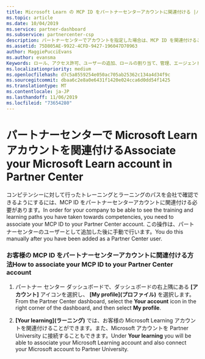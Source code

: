```yaml
---
title: Microsoft Learn の MCP ID をパートナーセンターアカウントに関連付ける |パートナーセンター
ms.topic: article
ms.date: 10/04/2019
ms.service: partner-dashboard
ms.subservice: partnercenter-csp
description: パートナーセンターでアカウントを指定した場合は、MCP ID を関連付けることで、プロファイルを更新する必要があります。
ms.assetid: 75D805AE-9922-4CFD-9427-196047D70963
author: MaggiePucciEvans
ms.author: evansma
Keywords: ロール、アクセス許可、ユーザーの追加、ロールの割り当て、管理、エージェント、MCP ID、Microsoft Learn
ms.localizationpriority: medium
ms.openlocfilehash: d7c5a8559254e050ac705ab25362c134a4d34f9c
ms.sourcegitcommit: dbaa6c2e8a0e6431f1420e024cca6d0dd54f1425
ms.translationtype: MT
ms.contentlocale: ja-JP
ms.lasthandoff: 11/06/2019
ms.locfileid: "73654280"
---
```

# <a name="associate-your-microsoft-learn-account-in-partner-center"></a><span data-ttu-id="afd46-104">パートナーセンターで Microsoft Learn アカウントを関連付ける</span><span class="sxs-lookup"><span data-stu-id="afd46-104">Associate your Microsoft Learn account in Partner Center</span></span>

<span data-ttu-id="afd46-105">コンピテンシーに対して行ったトレーニングとラーニングのパスを会社で確認できるようにするには、MCP ID をパートナーセンターアカウントに関連付ける必要があります。</span><span class="sxs-lookup"><span data-stu-id="afd46-105">In order for your company to be able to see the training and learning paths you have taken towards competencies, you need to associate your MCP ID to your Partner Center account.</span></span> <span data-ttu-id="afd46-106">この操作は、パートナーセンターのユーザーとして追加した後に手動で行います。</span><span class="sxs-lookup"><span data-stu-id="afd46-106">You do this manually after you have been added as a Partner Center user.</span></span>

### <a name="how-to-associate-your-mcp-id-to-your-partner-center-account"></a><span data-ttu-id="afd46-107">お客様の MCP ID をパートナーセンターアカウントに関連付ける方法</span><span class="sxs-lookup"><span data-stu-id="afd46-107">How to associate your MCP ID to your Partner Center account</span></span>

1. <span data-ttu-id="afd46-108">パートナー センター ダッシュボードで、ダッシュボードの右上隅にある **[アカウント]** アイコンを選択し、 **[My profile]\(プロファイル\)** を選択します。</span><span class="sxs-lookup"><span data-stu-id="afd46-108">From the Partner Center dashboard, select the **Your account** icon in the right corner of the dashboard, and then select **My profile**.</span></span>

2. <span data-ttu-id="afd46-109">**[Your learning]\(ラーニング\)** では、お客様の Microsoft Learning アカウントを関連付けることができます。また、Microsoft アカウントを Partner University に接続することもできます。</span><span class="sxs-lookup"><span data-stu-id="afd46-109">Under **Your learning** you will be able to associate your Microsoft Learning account and also connect your Microsoft account to Partner University.</span></span>